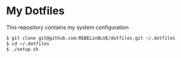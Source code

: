 # My Dotfiles

This repository contains my system configuration



```bash
$ git clone git@github.com:REBELinBLUE/dotfiles.git ~/.dotfiles
$ cd ~/.dotfiles
$ ./setup.sh
```
